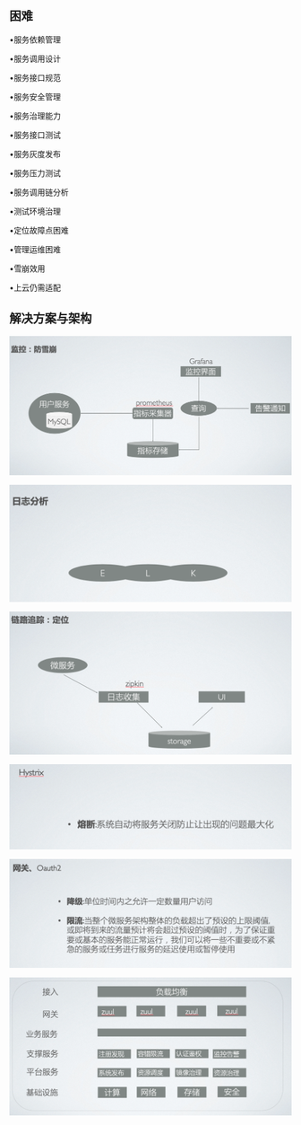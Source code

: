 ## 困难

•服务依赖管理

•服务调用设计

•服务接口规范

•服务安全管理

•服务治理能力

•服务接口测试

•服务灰度发布

•服务压力测试

•服务调用链分析

•测试环境治理

•定位故障点困难

•管理运维困难

•雪崩效用

•上云仍需适配

## 解决方案与架构

![micro_snowshake](../../image/micro_snowshake.png)

![micro_log](../../image/micro_log.png)

![micro_link](../../image/micro_link.png)

![micro_hytrix](../../image/micro_hytrix.png)

![micro_gate](../../image/micro_gate.png)

![micro_frame](../../image/micro_frame.png)